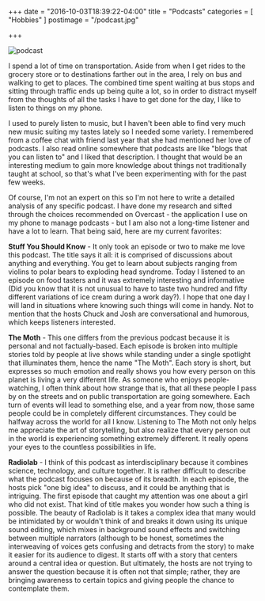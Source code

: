 +++
date = "2016-10-03T18:39:22-04:00"
title = "Podcasts"
categories = [ "Hobbies" ]
postimage = "/podcast.jpg"

+++

![podcast](/podcast.jpg)

I spend a lot of time on transportation. Aside from when I get rides to the grocery store or to destinations farther out in the area, I rely on bus and walking to get to places. The combined time spent waiting at bus stops and sitting through traffic ends up being quite a lot, so in order to distract myself from the thoughts of all the tasks I have to get done for the day, I like to listen to things on my phone.

I used to purely listen to music, but I haven't been able to find very much new music suiting my tastes lately so I needed some variety. I remembered from a coffee chat with friend last year that she had mentioned her love of podcasts. I also read online somewhere that podcasts are like "blogs that you can listen to" and I liked that description. I thought that would be an interesting medium to gain more knowledge about things not traditionally taught at school, so that's what I've been experimenting with for the past few weeks.

Of course, I'm not an expert on this so I'm not here to write a detailed analysis of any specific podcast. I have done my research and sifted through the choices recommended on Overcast - the application I use on my phone to manage podcasts - but I am also not a long-time listener and have a lot to learn. That being said, here are my current favorites:

**Stuff You Should Know** - It only took an episode or two to make me love this podcast. The title says it all: it is comprised of discussions about anything and everything. You get to learn about subjects ranging from violins to polar bears to exploding head syndrome. Today I listened to an episode on food tasters and it was extremely interesting and informative (Did you know that it is not unusual to have to taste two hundred and fifty different variations of ice cream during a work day?). I hope that one day I will land in situations where knowing such things will come in handy. Not to mention that the hosts Chuck and Josh are conversational and humorous, which keeps listeners interested.

**The Moth** - This one differs from the previous podcast because it is personal and not factually-based. Each episode is broken into multiple stories told by people at live shows while standing under a single spotlight that illuminates them, hence the name "The Moth". Each story is short, but expresses so much emotion and really shows you how every person on this planet is living a very different life. As someone who enjoys people-watching, I often think about how strange that is, that all these people I pass by on the streets and on public transportation are going somewhere. Each turn of events will lead to something else, and a year from now, those same people could be in completely different circumstances. They could be halfway across the world for all I know. Listening to The Moth not only helps me appreciate the art of storytelling, but also realize that every person out in the world is experiencing something extremely different. It really opens your eyes to the countless possibilities in life.

**Radiolab** - I think of this podcast as interdisciplinary because it combines science, technology, and culture together. It is rather difficult to describe what the podcast focuses on because of its breadth. In each episode, the hosts pick "one big idea" to discuss, and it could be anything that is intriguing. The first episode that caught my attention was one about a girl who did not exist. That kind of title makes you wonder how such a thing is possible. The beauty of Radiolab is it takes a complex idea that many would be intimidated by or wouldn't think of and breaks it down using its unique sound editing, which mixes in background sound effects and switching between multiple narrators (although to be honest, sometimes the interweaving of voices gets confusing and detracts from the story) to make it easier for its audience to digest. It starts off with a story that centers around a central idea or question. But ultimately, the hosts are not trying to answer the question because it is often not that simple; rather, they are bringing awareness to certain topics and giving people the chance to contemplate them.